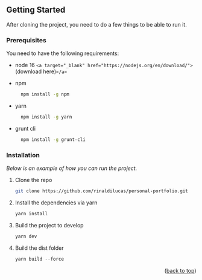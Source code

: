 <!-- GETTING STARTED -->

## Getting Started

After cloning the project, you need to do a few things to be able to run it.

### Prerequisites

You need to have the following requirements:

- node 16 `<a target="_blank" href="https://nodejs.org/en/download/">`(download here)`</a>`
- npm

  ```sh
    npm install -g npm
  ```
- yarn

  ```sh
    npm install -g yarn
  ```
- grunt cli

  ```sh
    npm install -g grunt-cli
  ```

### Installation

_Below is an example of how you can run the project._

1. Clone the repo
   ```sh
   git clone https://github.com/rinaldilucas/personal-portfolio.git
   ```
2. Install the dependencies via yarn
   ```sh
   yarn install
   ```
3. Build the project to develop
   ```js
   yarn dev
   ```
4. Build the dist folder
   ```js
   yarn build --force
   ```

<p align="right">(<a href="#top">back to top</a>)</p>

<!-- CONTRIBUTING -->

